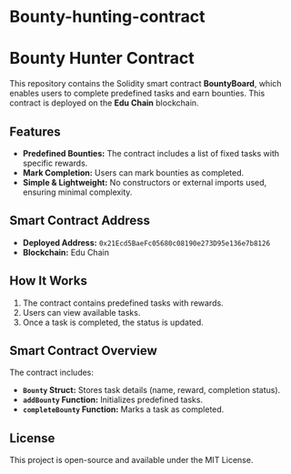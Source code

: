# Bounty-hunting-contract
# Bounty Hunter Contract

This repository contains the Solidity smart contract **BountyBoard**, which enables users to complete predefined tasks and earn bounties. This contract is deployed on the **Edu Chain** blockchain.

## Features

- **Predefined Bounties:** The contract includes a list of fixed tasks with specific rewards.
- **Mark Completion:** Users can mark bounties as completed.
- **Simple & Lightweight:** No constructors or external imports used, ensuring minimal complexity.

## Smart Contract Address

- **Deployed Address:** `0x21Ecd5BaeFc05680c08190e273D95e136e7b8126`
- **Blockchain:** Edu Chain

## How It Works

1. The contract contains predefined tasks with rewards.
2. Users can view available tasks.
3. Once a task is completed, the status is updated.

## Smart Contract Overview

The contract includes:
- **`Bounty` Struct:** Stores task details (name, reward, completion status).
- **`addBounty` Function:** Initializes predefined tasks.
- **`completeBounty` Function:** Marks a task as completed.

## License

This project is open-source and available under the MIT License.

